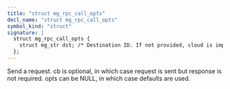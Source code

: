 ```yaml
---
title: "struct mg_rpc_call_opts"
decl_name: "struct mg_rpc_call_opts"
symbol_kind: "struct"
signature: |
  struct mg_rpc_call_opts {
    struct mg_str dst; /* Destination ID. If not provided, cloud is implied. */
  };
---
```


Send a request.
cb is optional, in which case request is sent but response is not required.
opts can be NULL, in which case defaults are used. 

